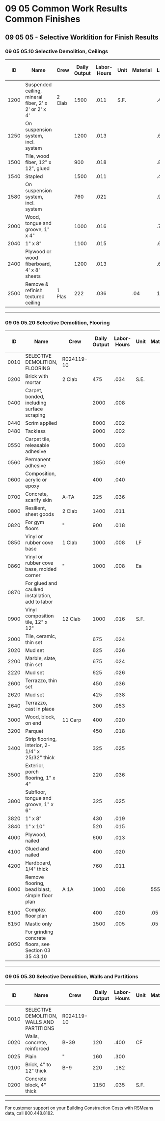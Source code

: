 # 09 05 Common Work Results Common Finishes

## 09 05 05 - Selective Worklition for Finish Results

### 09 05 05.10 Selective Demolition, Ceilings

| ID   | Name                                                                 | Crew   | Daily Output | Labor-Hours | Unit | Material | Labor | Equipment | Total | Total Incl O&P |
|------|----------------------------------------------------------------------|--------|--------------|-------------|------|----------|-------|-----------|-------|----------------|
| 1200 | Suspended ceiling, mineral fiber, 2' x 2' or 2' x 4'                 | 2 Clab | 1500         | .011        | S.F. |          | .49   |           | .49   | .72            |
| 1250 | On suspension system, incl. system                                   |        | 1200         | .013        |      |          | .61   |           | .61   | .91            |
| 1500 | Tile, wood fiber, 12" x 12", glued                                   |        | 900          | .018        |      |          | .81   |           | .81   | 1.21           |
| 1540 | Stapled                                                              |        | 1500         | .011        |      |          | .49   |           | .49   | .72            |
| 1580 | On suspension system, incl. system                                   |        | 760          | .021        |      |          | .96   |           | .961  | 1.43           |
| 2000 | Wood, tongue and groove, 1" x 4"                                     |        | 1000         | .016        |      |          | .73   |           | .73   | 1.09           |
| 2040 | 1" x 8"                                                              |        | 1100         | .015        |      |          | .66   |           | .66   | .99            |
| 2400 | Plywood or wood fiberboard, 4' x 8' sheets                           |        | 1200         | .013        |      |          | .61   |           | .61   | .91            |
| 2500 | Remove & refinish textured ceiling                                   | 1 Plas | 222          | .036        |      | .04      | 1.85  |           | 1.89  | 2.79           |

---

### 09 05 05.20 Selective Demolition, Flooring

| ID    | Name                                                                 | Crew    | Daily Output | Labor-Hours | Unit | Material | Labor | Equipment | Total | Total Incl O&P |
|-------|----------------------------------------------------------------------|---------|--------------|-------------|------|----------|-------|-----------|-------|----------------|
| 0010  | SELECTIVE DEMOLITION, FLOORING                                       | R024119-10 |              |             |      |          |       |           |       |                |
| 0200  | Brick with mortar                                                    | 2 Clab  | 475          | .034        | S.E. |          | 1.54  |           | 1.54  | 2.29           |
| 0400  | Carpet, bonded, including surface scraping                           |         | 2000         | .008        |      |          | .36   |           | .36   | .54            |
| 0440  | Scrim applied                                                        |         | 8000         | .002        |      |          | .09   |           | .09   | .14            |
| 0480  | Tackless                                                             |         | 9000         | .002        |      |          | .08   |           | .08   | .12            |
| 0550  | Carpet tile, releasable adhesive                                     |         | 5000         | .003        |      |          | .15   |           | .15   | .22            |
| 0560  | Permanent adhesive                                                   |         | 1850         | .009        |      |          | .39   |           | .391  | .59            |
| 0600  | Composition, acrylic or epoxy                                        |         | 400          | .040        |      |          | 1.82  |           | 1.82  | 2.72           |
| 0700  | Concrete, scarify skin                                               | A-TA    | 225          | .036        |      |          | 2.09  | .96       | 3.05  | 4.19           |
| 0800  | Resilient, sheet goods                                               | 2 Clab  | 1400         | .011        |      |          | .52   |           | .52   | .78            |
| 0820  | For gym floors                                                       | "       | 900          | .018        |      |          | .81   |           | .81   | 1.21           |
| 0850  | Vinyl or rubber cove base                                            | 1 Clab  | 1000         | .008        | LF   |          | .36   |           | .36   | .54            |
| 0860  | Vinyl or rubber cove base, molded corner                             | "       | 1000         | .008        | Ea   |          | .36   |           | .36   | .54            |
| 0870  | For glued and caulked installation, add to labor                     |         |              |             |      |          | 50%   |           |       |                |
| 0900  | Vinyl composition tile, 12" x 12"                                    | 12 Clab | 1000         | .016        | S.F. |          | .73   |           | .73   | 1.09           |
| 2000  | Tile, ceramic, thin set                                              |         | 675          | .024        |      |          | 1.08  |           | 1.08  | 1.61           |
| 2020  | Mud set                                                              |         | 625          | .026        |      |          | 1.17  |           | 1.17  | 1.74           |
| 2200  | Marble, slate, thin set                                              |         | 675          | .024        |      |          | 1.08  |           | 1.08  | 1.61           |
| 2220  | Mud set                                                              |         | 625          | .026        |      |          | 1.17  |           | 1.17  | 1.74           |
| 2600  | Terrazzo, thin set                                                   |         | 450          | .036        |      |          | 1.62  |           | 1.62  | 2.41           |
| 2620  | Mud set                                                              |         | 425          | .038        |      |          | 1.72  |           | 1.72  | 2.56           |
| 2640  | Terrazzo, cast in place                                              |         | 300          | .053        |      |          | 2.43  |           | 2.43  | 3.62           |
| 3000  | Wood, block, on end                                                  | 11 Carp | 400          | .020        |      |          | 1.13  |           | 1.13  | 1.68           |
| 3200  | Parquet                                                              |         | 450          | .018        |      |          | 1     |           | 1     | 1.49           |
| 3400  | Strip flooring, interior, 2-1/4" x 25/32" thick                      |         | 325          | .025        |      |          | 1.39  |           | 1.39  | 2.06           |
| 3500  | Exterior, porch flooring, 1" x 4"                                    |         | 220          | .036        |      |          | 2.05  |           | 2.05  | 3.05           |
| 3800  | Subfloor, tongue and groove, 1" x 6"                                 |         | 325          | .025        |      |          | 1.39  |           | 1.39  | 2.06           |
| 3820  | 1" x 8"                                                              |         | 430          | .019        |      |          | 1.05  |           | 1.05  | 1.56           |
| 3840  | 1" x 10"                                                             |         | 520          | .015        |      |          | .87   |           | .871  | 1.29           |
| 4000  | Plywood, nailed                                                      |         | 600          | .013        |      |          | .75   |           | .75   | 1.12           |
| 4100  | Glued and nailed                                                     |         | 400          | .020        |      |          | 1.13  |           | 1.13  | 1.68           |
| 4200  | Hardboard, 1/4" thick                                                |         | 760          | .011        |      |          | .59   |           | .59   | .88            |
| 8000  | Remove flooring, bead blast, simple floor plan                       | A 1A    | 1000         | .008        |      | 555      | .47   | 22        | .74   | 1.01           |
| 8100  | Complex floor plan                                                   |         | 400          | .020        |      | .05      | 1.18  | .54       | 1.77  | 2.42           |
| 8150  | Mastic only                                                          |         | 1500         | .005        |      | .05      | .31   | .14       | .50   | .69            |
| 9050  | For grinding concrete floors, see Section 03 35 43.10                |         |              |             |      |          |       |           |       |                |

---

### 09 05 05.30 Selective Demolition, Walls and Partitions

| ID    | Name                                                                 | Crew    | Daily Output | Labor-Hours | Unit | Material | Labor | Equipment | Total | Total Incl O&P |
|-------|----------------------------------------------------------------------|---------|--------------|-------------|------|----------|-------|-----------|-------|----------------|
| 0010  | SELECTIVE DEMOLITION, WALLS AND PARTITIONS                           | R024119-10 |              |             |      |          |       |           |       |                |
| 0020  | Walls, concrete, reinforced                                          | B-39    | 120          | .400        | CF   |          | 19.15 | 2.76      | 21.91 | 31.50           |
| 0025  | Plain                                                                | "       | 160          | .300        |      |          | 14.35 | 2.07      | 16.42 | 24              |
| 0100  | Brick, 4" to 12" thick                                               | B-9     | 220          | .182        |      |          | 8.35  | 1.51      | 9.86  | 14.10           |
| 0200  | Concrete block, 4" thick                                             |         | 1150         | .035        | S.F. |          | 1.60  | .29       | 1.89  | 2.70            |

---

For customer support on your Building Construction Costs with RSMeans data, call 800.448.8182.